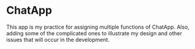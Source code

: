 # ChatApp
This app is my practice for assigning multiple functions of ChatApp. Also, adding some of the complicated ones to illustrate my design and other issues that will occur in the development.
